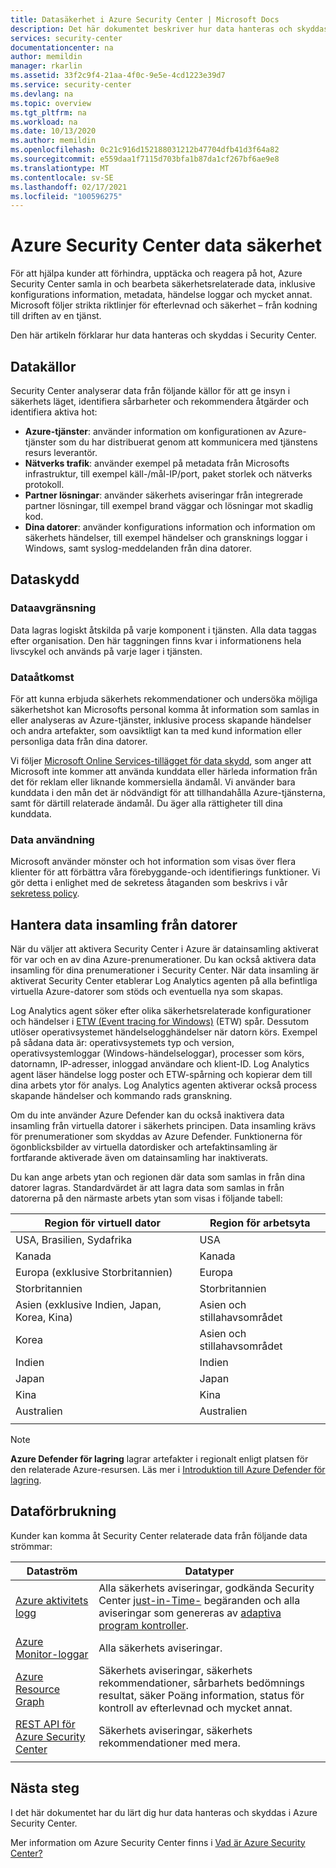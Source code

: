 ```yaml
---
title: Datasäkerhet i Azure Security Center | Microsoft Docs
description: Det här dokumentet beskriver hur data hanteras och skyddas i Azure Security Center.
services: security-center
documentationcenter: na
author: memildin
manager: rkarlin
ms.assetid: 33f2c9f4-21aa-4f0c-9e5e-4cd1223e39d7
ms.service: security-center
ms.devlang: na
ms.topic: overview
ms.tgt_pltfrm: na
ms.workload: na
ms.date: 10/13/2020
ms.author: memildin
ms.openlocfilehash: 0c21c916d152188031212b47704dfb41d3f64a82
ms.sourcegitcommit: e559daa1f7115d703bfa1b87da1cf267bf6ae9e8
ms.translationtype: MT
ms.contentlocale: sv-SE
ms.lasthandoff: 02/17/2021
ms.locfileid: "100596275"
---
```

# <a name="azure-security-center-data-security"></a>Azure Security Center data säkerhet

För att hjälpa kunder att förhindra, upptäcka och reagera på hot, Azure Security Center samla in och bearbeta säkerhetsrelaterade data, inklusive konfigurations information, metadata, händelse loggar och mycket annat. Microsoft följer strikta riktlinjer för efterlevnad och säkerhet – från kodning till driften av en tjänst.

Den här artikeln förklarar hur data hanteras och skyddas i Security Center.

## <a name="data-sources"></a>Datakällor
Security Center analyserar data från följande källor för att ge insyn i säkerhets läget, identifiera sårbarheter och rekommendera åtgärder och identifiera aktiva hot:

- **Azure-tjänster**: använder information om konfigurationen av Azure-tjänster som du har distribuerat genom att kommunicera med tjänstens resurs leverantör.
- **Nätverks trafik**: använder exempel på metadata från Microsofts infrastruktur, till exempel käll-/mål-IP/port, paket storlek och nätverks protokoll.
- **Partner lösningar**: använder säkerhets aviseringar från integrerade partner lösningar, till exempel brand väggar och lösningar mot skadlig kod.
- **Dina datorer**: använder konfigurations information och information om säkerhets händelser, till exempel händelser och gransknings loggar i Windows, samt syslog-meddelanden från dina datorer.


## <a name="data-protection"></a>Dataskydd

### <a name="data-segregation"></a>Dataavgränsning
Data lagras logiskt åtskilda på varje komponent i tjänsten. Alla data taggas efter organisation. Den här taggningen finns kvar i informationens hela livscykel och används på varje lager i tjänsten.

### <a name="data-access"></a>Dataåtkomst
För att kunna erbjuda säkerhets rekommendationer och undersöka möjliga säkerhetshot kan Microsofts personal komma åt information som samlas in eller analyseras av Azure-tjänster, inklusive process skapande händelser och andra artefakter, som oavsiktligt kan ta med kund information eller personliga data från dina datorer. 

Vi följer [Microsoft Online Services-tillägget för data skydd](https://www.microsoftvolumelicensing.com/Downloader.aspx?DocumentId=17880), som anger att Microsoft inte kommer att använda kunddata eller härleda information från det för reklam eller liknande kommersiella ändamål. Vi använder bara kunddata i den mån det är nödvändigt för att tillhandahålla Azure-tjänsterna, samt för därtill relaterade ändamål. Du äger alla rättigheter till dina kunddata.

### <a name="data-use"></a>Data användning
Microsoft använder mönster och hot information som visas över flera klienter för att förbättra våra förebyggande-och identifierings funktioner. Vi gör detta i enlighet med de sekretess åtaganden som beskrivs i vår [sekretess policy](https://privacy.microsoft.com/privacystatement).

## <a name="manage-data-collection-from-machines"></a>Hantera data insamling från datorer
När du väljer att aktivera Security Center i Azure är datainsamling aktiverat för var och en av dina Azure-prenumerationer. Du kan också aktivera data insamling för dina prenumerationer i Security Center. När data insamling är aktiverat Security Center etablerar Log Analytics agenten på alla befintliga virtuella Azure-datorer som stöds och eventuella nya som skapas.

Log Analytics agent söker efter olika säkerhetsrelaterade konfigurationer och händelser i [ETW (Event tracing for Windows)](/windows/win32/etw/event-tracing-portal) (ETW) spår. Dessutom utlöser operativsystemet händelselogghändelser när datorn körs. Exempel på sådana data är: operativsystemets typ och version, operativsystemloggar (Windows-händelseloggar), processer som körs, datornamn, IP-adresser, inloggad användare och klient-ID. Log Analytics agent läser händelse logg poster och ETW-spårning och kopierar dem till dina arbets ytor för analys. Log Analytics agenten aktiverar också process skapande händelser och kommando rads granskning.

Om du inte använder Azure Defender kan du också inaktivera data insamling från virtuella datorer i säkerhets principen. Data insamling krävs för prenumerationer som skyddas av Azure Defender. Funktionerna för ögonblicksbilder av virtuella datordisker och artefaktinsamling är fortfarande aktiverade även om datainsamling har inaktiverats.

Du kan ange arbets ytan och regionen där data som samlas in från dina datorer lagras. Standardvärdet är att lagra data som samlas in från datorerna på den närmaste arbets ytan som visas i följande tabell:

| Region för virtuell dator                                      | Region för arbetsyta  |
|---------------------------------------------|----------------|
| USA, Brasilien, Sydafrika         | USA  |
| Kanada                                      | Kanada         |
| Europa (exklusive Storbritannien)           | Europa         |
| Storbritannien                              | Storbritannien |
| Asien (exklusive Indien, Japan, Korea, Kina) | Asien och stillahavsområdet   |
| Korea                                       | Asien och stillahavsområdet   |
| Indien                                       | Indien          |
| Japan                                       | Japan          |
| Kina                                       | Kina          |
| Australien                                   | Australien      |
|                                             |                |

> [!NOTE]
> **Azure Defender för lagring** lagrar artefakter i regionalt enligt platsen för den relaterade Azure-resursen. Läs mer i [Introduktion till Azure Defender för lagring](defender-for-storage-introduction.md).


## <a name="data-consumption"></a>Dataförbrukning

Kunder kan komma åt Security Center relaterade data från följande data strömmar:


| Dataström                                                                                | Datatyper                                                                                                                                                                                                          |
|---------------------------------------------------------------------------------------|---------------------------------------------------------------------------------------------------------------------------------------------------------------------------------------------------------------------|
| [Azure aktivitets logg](../azure-monitor/essentials/activity-log.md)                       | Alla säkerhets aviseringar, godkända Security Center [just-in-Time-](security-center-just-in-time.md) begäranden och alla aviseringar som genereras av [adaptiva program kontroller](security-center-adaptive-application.md).|
| [Azure Monitor-loggar](../azure-monitor/data-platform.md)                      | Alla säkerhets aviseringar.                                                                                                                                                                                                |
| [Azure Resource Graph](../governance/resource-graph/overview.md)                      | Säkerhets aviseringar, säkerhets rekommendationer, sårbarhets bedömnings resultat, säker Poäng information, status för kontroll av efterlevnad och mycket annat.                                                                       |
| [REST API för Azure Security Center](/rest/api/securitycenter/) | Säkerhets aviseringar, säkerhets rekommendationer med mera.                                                                                                                                                                |
|                                                                                       |                                                                                                                                                                                                                     |

## <a name="next-steps"></a>Nästa steg

I det här dokumentet har du lärt dig hur data hanteras och skyddas i Azure Security Center. 

Mer information om Azure Security Center finns i [Vad är Azure Security Center?](security-center-introduction.md)
